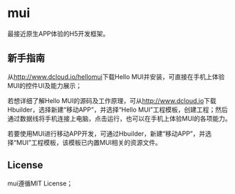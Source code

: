 mui
===

最接近原生APP体验的H5开发框架。

新手指南
--------
从<http://www.dcloud.io/hellomui>下载Hello MUI并安装，可直接在手机上体验MUI的控件UI及能力展示；

若想详细了解Hello MUI的源码及工作原理，可从<http://www.dcloud.io>下载Hbuilder，选择新建“移动APP”，并选择“Hello MUI”工程模板，创建工程；然后通过数据线将手机连接上电脑，点击运行，也可以在手机上体验MUI的各项能力。

若要使用MUI进行移动APP开发，可通过Hbuilder，新建“移动APP”，并选择“MUI”工程模板，该模板已内置MUI相关的资源文件。

License
-------

mui遵循MIT License；

